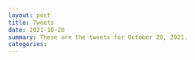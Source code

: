 ```yaml
---
layout: post
title: Tweets
date: 2021-10-28
summary: These are the tweets for October 28, 2021.
categories:
---
```


